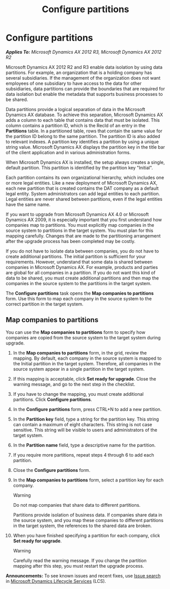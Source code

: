 ﻿---
title: Configure partitions
TOCTitle: Configure partitions
ms:assetid: 75c6aa31-b1a0-41d3-8709-8d0986ce33ff
ms:mtpsurl: https://technet.microsoft.com/en-us/library/JJ721415(v=AX.60)
ms:contentKeyID: 49729979
ms.date: 04/18/2014
mtps_version: v=AX.60
---

# Configure partitions 


_**Applies To:** Microsoft Dynamics AX 2012 R3, Microsoft Dynamics AX 2012 R2_

Microsoft Dynamics AX 2012 R2 and R3 enable data isolation by using data partitions. For example, an organization that is a holding company has several subsidiaries. If the management of the organization does not want employees of one subsidiary to have access to the data for other subsidiaries, data partitions can provide the boundaries that are required for data isolation but enable the metadata that supports business processes to be shared.

Data partitions provide a logical separation of data in the Microsoft Dynamics AX database. To achieve this separation, Microsoft Dynamics AX adds a column to each table that contains data that must be isolated. This column contains a partition ID, which is the RecId of an entry in the **Partitions** table. In a partitioned table, rows that contain the same value for the partition ID belong to the same partition. The partition ID is also added to relevant indexes. A partition key identifies a partition by using a unique string value. Microsoft Dynamics AX displays the partition key in the title bar of the client application and in various administration forms.

When Microsoft Dynamics AX is installed, the setup always creates a single, default partition. This partition is identified by the partition key "Initial".

Each partition contains its own organizational hierarchy, which includes one or more legal entities. Like a new deployment of Microsoft Dynamics AX, each new partition that is created contains the DAT company as a default legal entity. System administrators can add legal entities to each partition. Legal entities are never shared between partitions, even if the legal entities have the same name.

If you want to upgrade from Microsoft Dynamics AX 4.0 or Microsoft Dynamics AX 2009, it is especially important that you first understand how companies map to partitions. You must explicitly map companies in the source system to partitions in the target system. You must plan for this mapping carefully. Changes that are made to the partitioning arrangement after the upgrade process has been completed may be costly.

If you do not have to isolate data between companies, you do not have to create additional partitions. The initial partition is sufficient for your requirements. However, understand that some data is shared between companies in Microsoft Dynamics AX. For example, products and parties are global for all companies in a partition. If you do not want this kind of data to be shared, you must create additional partitions and then map the companies in the source system to the partitions in the target system.

The **Configure partitions** task opens the **Map companies to partitions** form. Use this form to map each company in the source system to the correct partition in the target system.

## Map companies to partitions

You can use the **Map companies to partitions** form to specify how companies are copied from the source system to the target system during upgrade.

1.  In the **Map companies to partitions** form, in the grid, review the mapping. By default, each company in the source system is mapped to the Initial partition in the target system. Therefore, all companies in the source system appear in a single partition in the target system.

2.  If this mapping is acceptable, click **Set ready for upgrade**. Close the warning message, and go to the next step in the checklist.

3.  If you have to change the mapping, you must create additional partitions. Click **Configure partitions**.

4.  In the **Configure partitions** form, press CTRL+N to add a new partition.

5.  In the **Partition key** field, type a string for the partition key. This string can contain a maximum of eight characters. This string is not case sensitive. This string will be visible to users and administrators of the target system.

6.  In the **Partition name** field, type a descriptive name for the partition.

7.  If you require more partitions, repeat steps 4 through 6 to add each partition.

8.  Close the **Configure partitions** form.

9.  In the **Map companies to partitions** form, select a partition key for each company.
    

    > [!WARNING]
    > <P>Do not map companies that share data to different partitions.</P>
    > <P>Partitions provide isolation of business data. If companies share data in the source system, and you map these companies to different partitions in the target system, the references to the shared data are broken.</P>



10. When you have finished specifying a partition for each company, click **Set ready for upgrade**.
    

    > [!WARNING]
    > <P>Carefully read the warning message. If you change the partition mapping after this step, you must restart the upgrade process.</P>


  
**Announcements:** To see known issues and recent fixes, use [Issue search](http://go.microsoft.com/fwlink/?linkid=389258) in [Microsoft Dynamics Lifecycle Services](http://go.microsoft.com/fwlink/?linkid=306505) (LCS).

